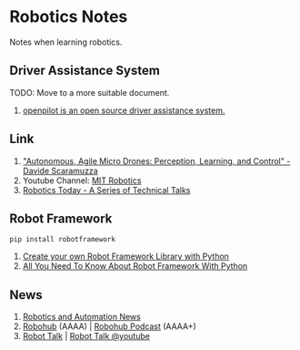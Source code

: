 # Robotics Notes
Notes when learning robotics.

## Driver Assistance System
TODO: Move to a more suitable document.
1. [openpilot is an open source driver assistance system.](https://github.com/commaai/openpilot)

## Link
1. ["Autonomous, Agile Micro Drones: Perception, Learning, and Control" - Davide Scaramuzza](https://www.youtube.com/watch?v=LhO5WSFH7ZY)
2. Youtube Channel: [MIT Robotics](https://www.youtube.com/@MITRoboticsSeminar/videos)
3. [Robotics Today - A Series of Technical Talks](https://roboticstoday.github.io/index.html)

## Robot Framework
`pip install robotframework`

1. [Create your own Robot Framework Library with Python](https://www.youtube.com/watch?v=gutNvX3L-e4)
2. [All You Need To Know About Robot Framework With Python](https://medium.com/edureka/robot-framework-tutorial-f8a75ab23cfd)

## News
1. [Robotics and Automation News](https://roboticsandautomationnews.com/)
2. [Robohub](https://robohub.org/) (AAAA) | [Robohub Podcast](https://robohub.org/podcast/) (AAAA+)
3. [Robot Talk](https://www.robottalk.org/) | [Robot Talk @youtube](https://www.youtube.com/@RobotTalk/videos)
